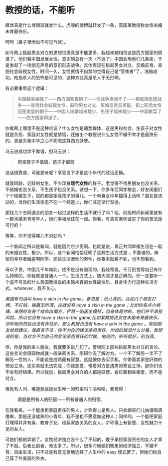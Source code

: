 # 教授的话，不能听

媒体真是什么博眼球就发什么。虎嗅的微博就转发了一条，英国某教授称女性未婚未育最快乐。

呵呵（鼻子里喷出不可见气体）。

如今网上挑起男女对立的思想垃圾真是不能更多，我越来越相信这是西方国家的阴谋了。他们看中国发展太快，意识到总有一天（不远了）中国会甩他们几条街，于是发起了一场悄无声息的意识形态战争。具体表现在挑起男女对立、反婚反育、宣扬社会歧视女性。时间一久，女性就情不自禁的觉得自己是“受害者”了，洗脑成功。枪炮杀人的恐怖是可见的，这种方式真是杀人于无形啊。

有必要重申这个逻辑：

> 中国越来越强了——西方国家畏惧了——但战争发动不了——那就搞思想战争——宣扬社会歧视女性、鼓吹男女对立、反婚反育反家庭、扣上职场女性冠冕堂皇的帽子——中国人结婚越来越少、生孩子越来越少——中国歇菜了——西方国家得逞了。

你看网上哪里不是这种论调？什么女性是弱势群体、这是男权社会、生孩子对女性就是负担、家庭对女性就是禁锢，还搬出个教授说什么女性不婚不育才是最快乐的。真是灭我中华之心不死呢这群西方妖孽。

马云说成功学不靠谱，但马云说：

>**将来房子不值钱，孩子才值钱**

这话很靠谱，可谁爱听呢？享受当下才是这个年代的政治正确。

就我同龄、近龄的女生，不少浑身**现代女性**的样子。老觉得不找男朋友也没关系、不结婚也没关系、不生孩子也没关系。试想一下，你多年后同学聚会，好友闺蜜们个个结婚生子，说的都是家庭孩子的事儿，一个单身女中年插得上话吗？朋友是流动的，当你们生活状态不在一个频道上，你们注定渐行渐远。

那找几个志同道合的朋友一起过这样的生活不就行了吗？哈，前段时间新闻里就有一群未婚未育老年人，她们幸福地住在一起。你看，有真实案例证实了你的想法是可行的！

等等，你不觉得哪儿不对劲吗？

一个新闻之所以是新闻，就是因为它少见啊。也就是说，真正共同幸福生活在一起的未婚女性，极少。所以，这个新闻恰恰证明了这种生活方式是... 不靠谱的。典型的幸存者偏差啊同学。那些生活潦倒的案例，你根本就看不到，也不想看到。

母以子贵。中国几千年如此，绝不是没有道理的。我经常说，千万别觉得自己有什么特殊的，你我就是普通人一个。生活方式上，随大流才是正确的。你一定要听一个遥不可及的什么英国教授说的未婚未育的女性最快乐，且身体力行这种生活方式，whatever，我不关心。

*美国有句话叫 have a skin in the game。意思是：玩儿真的。比如几个朋友打牌，不打钱，输赢无所谓，这就没有 have a skin in the game；比如你有点小病痛，亲朋好友各个给你出偏方，俨然一副医生模样，但身体是你的，他们并不承担风险，所以也没有 have a skin in the game;比如某教授说女性未婚未育最快乐，你听她的然后也没有多快乐，那么教授也没有 have a skin in the game 。有回朋友给我建议，我直言不讳：你不为你的建议承担责任，你说的就没什么分量。我想说的是，当对方不为自己的言论承担责任的时候，他说的，听听就好，别当真。*

但，你是我的亲人朋友，我就要多说几句了。警惕网上那些挑起男女对立的言论。这些言论会阻碍你成就一段亲密关系、阻碍你去了解对方。一个不了解另一半不了解另一性的人，不能说是成熟而有智慧。这就像你去买手机，你带着卖家是奸商的预设立场，这买卖就无法完成；你谈恋爱，带着对方是渣男的预设立场，那你们也不会有好结果。所以我说，挑起男女对立的人都是妖孽。各位要相亲相爱，而不是对立。

难免有人问，难道家庭是女生唯一的归宿吗？哈哈哈，我觉得：

> **家庭是所有人的归宿——所有普通人的归宿**。

在我看来，一个能承担家庭责任的男人，才称得上是男人。只会跟哥们儿抽烟喝酒撸串，那是还没成熟的小青年，我不是也不愿意做这种人；同样的，一个能把家庭打理得井井有条、教育子女、维系家族关系的女人，才称得上有智慧、女性魅力十足的女人。

可她们都别弄错了。女性经济独立没什么了不起的，敢于承担家庭责任的女人才真了不起。后者比前者，难太多了。所以，很多时候她们嘴里的经济独立、不婚不育、自由生活，只不过是有意无意地选择了人生中的 easy 模式罢了，但她们给自己穿了件美丽的外衣。
